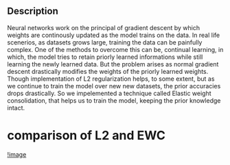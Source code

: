 ## Description

Neural networks work on the principal of gradient descent by which weights are continously updated as the model trains on the data. In real life scenerios, as datasets grows large, training the data can be painfully complex. One of the methods to overcome this can be, continual learning, in which, the model tries to retain priorly learned informations while still learning the newly learned data. But the problem arises as normal gradient descent drastically modifies the weights of the priorly learned weights. Though implementation of L2 regularization helps, to some extent, but as we continue to train the model over new new datasets, the prior accuracies drops drastically. So we impelemented a technique called Elastic weight consolidation, that helps us to train the model, keeping the prior knowledge intact.

# comparison of L2 and EWC
[!image](https://www.google.com/imgres?imgurl=https%3A%2F%2Fwww.pnas.org%2Fcontent%2F114%2F13%2F3521%2FF1.large.jpg&imgrefurl=https%3A%2F%2Fwww.pnas.org%2Fcontent%2F114%2F13%2F3521&tbnid=uRTKqGNw1r_HcM&vet=12ahUKEwiw7rPqx6X2AhUe73MBHfIlAZcQMygEegUIARCvAQ..i&docid=0gY33J_2-W-CQM&w=1280&h=705&q=elastic%20weight%20consolidation&ved=2ahUKEwiw7rPqx6X2AhUe73MBHfIlAZcQMygEegUIARCvAQ)
